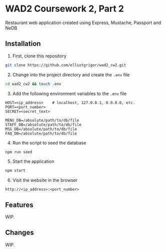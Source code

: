 # WAD2 Coursework 2, Part 2
Restaurant web application created using Express, Mustache, Passport and NeDB

## Installation
1. First, clone this repository
```bash
git clone https://github.com/elliotgrigor/wad2_cw2.git
```

2. Change into the project directory and create the `.env` file
```bash
cd wad2_cw2 && touch .env
```

3. Add the following environment variables to the `.env` file
```
HOST=<ip_address>    # localhost, 127.0.0.1, 0.0.0.0, etc.
PORT=<port_number>
SECRET=<secret_text>

MENU_DB=/absolute/path/to/db/file
STAFF_DB=/absolute/path/to/db/file
MSG_DB=/absolute/path/to/db/file
FAQ_DB=/absolute/path/to/db/file
```

4. Run the script to seed the database
```bash
npm run seed
```

5. Start the application
```bash
npm start
```

6. Visit the website in the browser
```
http://<ip_address>:<port_number>
```

## Features

WIP.

## Changes

WIP.
